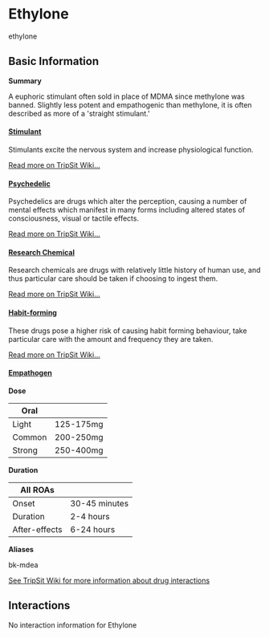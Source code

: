 # Ethylone

ethylone

## Basic Information

**Summary**

A euphoric stimulant often sold in place of MDMA since methylone was banned. Slightly less potent and empathogenic than methylone, it is often described as more of a 'straight stimulant.'

#### [Stimulant](/category/stimulant)

Stimulants excite the nervous system and increase physiological function.

[Read more on TripSit Wiki...](#{category.wiki})

#### [Psychedelic](/category/psychedelic)

Psychedelics are drugs which alter the perception, causing a number of mental effects which manifest in many forms including altered states of consciousness, visual or tactile effects.

[Read more on TripSit Wiki...](#{category.wiki})

#### [Research Chemical](/category/research-chemical)

Research chemicals are drugs with relatively little history of human use, and thus particular care should be taken if choosing to ingest them.

[Read more on TripSit Wiki...](#{category.wiki})

#### [Habit-forming](/category/habit-forming)

These drugs pose a higher risk of causing habit forming behaviour, take particular care with the amount and frequency they are taken.

[Read more on TripSit Wiki...](#{category.wiki})

#### [Empathogen](/category/empathogen)

**Dose**

| Oral   |           |
| ------ | --------- |
| Light  | 125-175mg |
| Common | 200-250mg |
| Strong | 250-400mg |

**Duration**

| All ROAs      |               |
| ------------- | ------------- |
| Onset         | 30-45 minutes |
| Duration      | 2-4 hours     |
| After-effects | 6-24 hours    |

**Aliases**

bk-mdea  

[See TripSit Wiki for more information about drug interactions](http://combo.tripsit.me/)

## Interactions

No interaction information for Ethylone